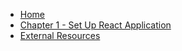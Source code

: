 <!-- docs/_sidebar.md -->

- [Home](/)
- [Chapter 1 - Set Up React Application](setup.md)
- [External Resources](externalResources.md)
